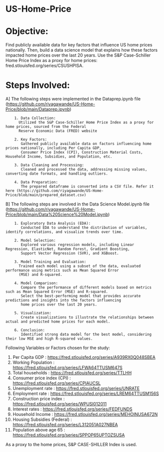 # US-Home-Price
# Objective: 
Find publicly available data for key factors that influence US home prices nationally. Then, build a data science model that explains how these factors impacted home prices over the last 20 years. Use the S&P Case-Schiller Home Price Index as a proxy for home prices: fred.stlouisfed.org/series/CSUSHPISA.

# Steps Involved: 
  A]  The following steps were implemented in the Dataprep.ipynb file (https://github.com/riyagawande/US-Home-Price/blob/main/Dataprep.ipynb)
 
        1. Data Collection:
          Utilized the S&P Case-Schiller Home Price Index as a proxy for home prices, sourced from the Federal 
          Reserve Economic Data (FRED) website 

        2. Key Factors:
           Gathered publicly available data on factors influencing home prices nationally, including Per Capita GDP, 
           Consumer Price Index (CPI), Construction Material Costs, Household Income, Subsidies, and Population, etc.

        3. Data Cleaning and Processing:
           Cleaned and processed the data, addressing missing values, converting date formats, and handling outliers.

        4. Data Preparation:
           The prepared dataframe is converted into a CSV file. Refer it here (https://github.com/riyagawande/US-Home-Price/blob/main/prepared_dataset.csv)


  B]   The following steps are involved in the Data Science Model.ipynb file (https://github.com/riyagawande/US-Home-Price/blob/main/Data%20Science%20Model.ipynb)

        1. Exploratory Data Analysis (EDA):
           Conducted EDA to understand the distribution of variables, identify correlations, and visualize trends over time.

        2. Model Selection:
           Explored various regression models, including Linear Regression, ElasticNet, Random Forest, Gradient Boosting, 
           Support Vector Regression (SVR), and XGBoost.

        3. Model Training and Evaluation:
          Trained each model using a subset of the data, evaluated performance using metrics such as Mean Squared Error 
          (MSE) and R-squared.

        4. Model Comparison:
           Compare the performance of different models based on metrics such as Mean Squared Error (MSE) and R-squared. 
           Select the best-performing model that provides accurate predictions and insights into the factors influencing 
           home prices over the last 20 years.

        5. Visualization:
           Create visualizations to illustrate the relationships between actual and predicted home prices for each model. 

        6. Conclusion:
           Identified strong data model for the best model, considering their low MSE and high R-squared values. 


Following Variables or Factors chosen for the study: 

1. Per Capita GDP : https://fred.stlouisfed.org/series/A939RX0Q048SBEA
2. Working Population : https://fred.stlouisfed.org/series/LFWA64TTUSM647S
3. Total households : https://fred.stlouisfed.org/series/TTLHH
4. Consumer price index (CPI) : https://fred.stlouisfed.org/series/CPIAUCSL
5. Unemployment rate : https://fred.stlouisfed.org/series/UNRATE
6. Employment rate : https://fred.stlouisfed.org/series/LREM64TTUSM156S
7. Construction price index : https://fred.stlouisfed.org/series/WPUSI012011
8. Interest rates : https://fred.stlouisfed.org/series/FEDFUNDS
9. Household Income : https://fred.stlouisfed.org/series/MEHOINUSA672N
10. Housing Subsidies (Federal) : https://fred.stlouisfed.org/series/L312051A027NBEA
11. Population above age 65 : https://fred.stlouisfed.org/series/SPPOP65UPTOZSUSA

As a proxy to the home prices, S&P CASE-SHILLER Index is used.
